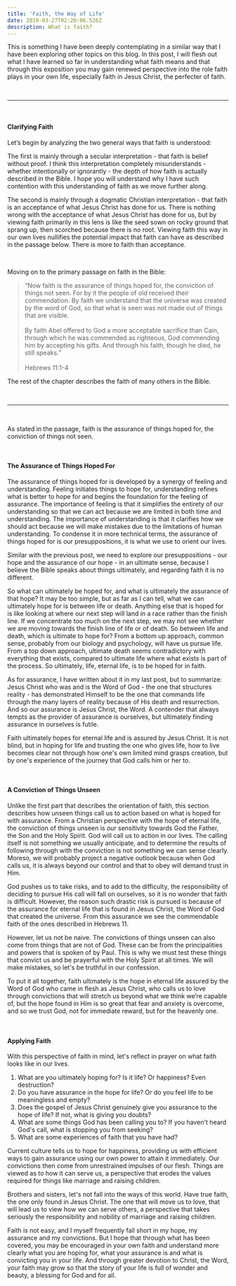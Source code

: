 ```yaml
---
title: 'Faith, the Way of Life'
date: 2019-03-27T02:20:06.526Z
description: What is faith?
---
```

This is something I have been deeply contemplating in a similar way that I have been exploring other topics on this blog. In this post, I will flesh out what I have learned so far in understanding what faith means and that through this exposition you may gain renewed perspective into the role faith plays in your own life, especially faith in Jesus Christ, the perfecter of faith.

<br>

---

<br>

#### Clarifying Faith

Let’s begin by analyzing the two general ways that faith is understood:

The first is mainly through a secular interpretation - that faith is belief without proof. I think this interpretation completely misunderstands - whether intentionally or ignorantly - the depth of how faith is actually described in the Bible. I hope you will understand why I have such contention with this understanding of faith as we move further along.

The second is mainly through a dogmatic Christian interpretation - that faith is an acceptance of what Jesus Christ has done for us. There is nothing wrong with the acceptance of what Jesus Christ has done for us, but by viewing faith primarily in this lens is like the seed sown on rocky ground that sprang up, then scorched because there is no root. Viewing faith this way in our own lives nullifies the potential impact that faith can have as described in the passage below. There is more to faith than acceptance.

<br>

Moving on to the primary passage on faith in the Bible:



> “Now faith is the assurance of things hoped for, the conviction of things not seen. For by it the people of old received their commendation. By faith we understand that the universe was created by the word of God, so that what is seen was not made out of things that are visible.
> <br>
> <br>
>By faith Abel offered to God a more acceptable sacrifice than Cain, through which he was commended as righteous, God commending him by accepting his gifts. And through his faith, though he died, he still speaks.”
> <br>
> <br>
> Hebrews 11:1-4

The rest of the chapter describes the faith of many others in the Bible.

<br>

---

<br> 

As stated in the passage, faith is the assurance of things hoped for, the conviction of things not seen.

<br>

#### The Assurance of Things Hoped For
The assurance of things hoped for is developed by a synergy of feeling and understanding. Feeling initiates things to hope for, understanding refines what is better to hope for and begins the foundation for the feeling of assurance. The importance of feeling is that it simplifies the entirety of our understanding so that we can act because we are limited in both time and understanding. The importance of understanding is that it clarifies how we should act because we will make mistakes due to the limitations of human understanding. To condense it in more technical terms, the assurance of things hoped for is our presuppositions, it is what we use to orient our lives.

Similar with the previous post, we need to explore our presuppositions - our hope and the assurance of our hope - in an ultimate sense, because I believe the Bible speaks about things ultimately, and regarding faith it is no different.

So what can ultimately be hoped for, and what is ultimately the assurance of that hope? It may be too simple, but as far as I can tell, what we can ultimately hope for is between life or death. Anything else that is hoped for is like looking at where our next step will land in a race rather than the finish line. If we concentrate too much on the next step, we may not see whether we are moving towards the finish line of life or of death. So between life and death, which is ultimate to hope for? From a bottom up approach, common sense, probably from our biology and psychology, will have us pursue life. From a top down approach, ultimate death seems contradictory with everything that exists, compared to ultimate life where what exists is part of the process. So ultimately, life, eternal life, is to be hoped for in faith.

As for assurance, I have written about it in my last post, but to summarize: Jesus Christ who was and is the Word of God - the one that structures reality - has demonstrated Himself to be the one that commands life through the many layers of reality because of His death and resurrection. And so our assurance is Jesus Christ, the Word. A contender that always tempts as the provider of assurance is ourselves, but ultimately finding assurance in ourselves is futile.

Faith ultimately hopes for eternal life and is assured by Jesus Christ. It is not blind, but in hoping for life and trusting the one who gives life, how to live becomes clear not through how one's own limited mind grasps creation, but by one's experience of the journey that God calls him or her to.

<br>

#### A Conviction of Things Unseen



Unlike the first part that describes the orientation of faith, this section describes how unseen things call us to action based on what is hoped for with assurance. From a Christian perspective with the hope of eternal life, the conviction of things unseen is our sensitivity towards God the Father, the Son and the Holy Spirit. God will call us to action in our lives. The calling itself is not something we usually anticipate, and to determine the results of following through with the conviction is not something we can sense clearly. Moreso, we will probably project a negative outlook because when God calls us, it is always beyond our control and that to obey will demand trust in Him. 

God pushes us to take risks, and to add to the difficulty, the responsibility of deciding to pursue His call will fall on ourselves, so it is no wonder that faith is difficult. However, the reason such drastic risk is pursued is because of the assurance for eternal life that is found in Jesus Christ, the Word of God that created the universe. From this assurance we see the commendable faith of the ones described in Hebrews 11.

However, let us not be naive. The convictions of things unseen can also come from things that are not of God. These can be from the principalities and powers that is spoken of by Paul. This is why we must test these things that convict us and be prayerful with the Holy Spirit at all times. We will make mistakes, so let's be truthful in our confession.

To put it all together, faith ultimately is the hope in eternal life assured by the Word of God who came in flesh as Jesus Christ, who calls us to love through convictions that will stretch us beyond what we think we’re capable of, but the hope found in Him is so great that fear and anxiety is overcome, and so we trust God, not for immediate reward, but for the heavenly one.

<br>

#### Applying Faith
With this perspective of faith in mind, let's reflect in prayer on what faith looks like in our lives.



1. What are you ultimately hoping for? Is it life? Or happiness? Even destruction?
2. Do you have assurance in the hope for life? Or do you feel life to be meaningless and empty?
3. Does the gospel of Jesus Christ genuinely give you assurance to the hope of life? If not, what is giving you doubts?
4. What are some things God has been calling you to? If you haven't heard God's call, what is stopping you from seeking?
5. What are some experiences of faith that you have had?

Current culture tells us to hope for happiness, providing us with efficient ways to gain assurance using our own power to attain it immediately. Our convictions then come from unrestrained impulses of our flesh. Things are viewed as to how it can serve us, a perspective that erodes the values required for things like marriage and raising children.

Brothers and sisters, let's not fall into the ways of this world. Have true faith, the one only found in Jesus Christ. The one that will move us to love, that will lead us to view how we can serve others, a perspective that takes seriously the responsibility and nobility of marriage and raising children.

Faith is not easy, and I myself frequently fall short in my hope, my assurance and my convictions. But I hope that through what has been covered, you may be encouraged in your own faith and understand more clearly what you are hoping for, what your assurance is and what is convicting you in your life. And through greater devotion to Christ, the Word, your faith may grow so that the story of your life is full of wonder and beauty, a blessing for God and for all.
